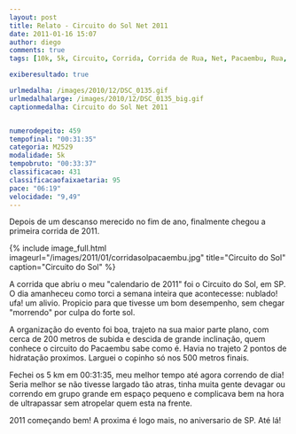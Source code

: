 ```yaml
---
layout: post
title: Relato - Circuito do Sol Net 2011
date: 2011-01-16 15:07
author: diego
comments: true
tags: [10k, 5k, Circuito, Corrida, Corrida de Rua, Net, Pacaembu, Rua, Sol]

exiberesultado: true

urlmedalha: /images/2010/12/DSC_0135.gif
urlmedalhalarge: /images/2010/12/DSC_0135_big.gif
captionmedalha: Circuito do Sol Net 2011


numerodepeito: 459
tempofinal: "00:31:35"
categoria: M2529
modalidade: 5k
tempobruto: "00:33:37"
classificacao: 431
classificacaofaixaetaria: 95
pace: "06:19"
velocidade: "9,49"
---
```


Depois de um descanso merecido no fim de ano, finalmente chegou a primeira corrida de 2011.

<!--more-->

{% include image_full.html imageurl="/images/2011/01/corridasolpacaembu.jpg" title="Circuito do Sol" caption="Circuito do Sol" %}

A corrida que abriu o meu "calendario de 2011" foi o Circuito do Sol, em SP. O dia amanheceu como torci a semana inteira que acontecesse: nublado! ufa! um alivio. Propicio para que tivesse um bom desempenho, sem chegar "morrendo" por culpa do forte sol.

A organização do evento foi boa, trajeto na sua maior parte plano, com cerca de 200 metros de subida e descida de grande inclinação, quem conhece o circuito do Pacaembu sabe como é. Havia no trajeto 2 pontos de hidratação proximos. Larguei o copinho só nos 500 metros finais.

Fechei os 5 km em 00:31:35, meu melhor tempo até agora correndo de dia! Seria melhor se não tivesse largado tão atras, tinha muita gente devagar ou correndo em grupo grande em espaço pequeno e complicava bem na hora de ultrapassar sem atropelar quem esta na frente.

2011 começando bem! A proxima é logo mais, no aniversario de SP. Até lá!
